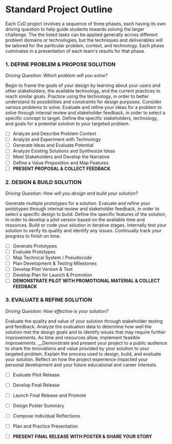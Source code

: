 # Standard Project Outline

Each CxD project involves a sequence of three phases, each having its own driving question to help guide students towards solving the larger challenge. The the listed tasks can be applied generally across different problem domains or technologies, but the techniques and deliverables will be tailored for the particular problem, context, and technology. Each phase culminates in a presentation of each team's results for that phase.

### 1. DEFINE PROBLEM & PROPOSE SOLUTION

_Driving Question:  Which problem will you solve?_

Begin to frame the goals of your design by learning about your users and other stakeholders, the available technology, and the current practices to reach similar goals. Practice using the technology, in order to better understand its possibilities and constraints for design purposes. Consider various problems to solve. Evaluate and refine your ideas for a problem to solve through internal review and stakeholder feedback, in order to select a specific concept to target. Define the specific stakeholders, technology, and goals for a potential solution to your targeted problem.

* [ ] Analyze and Describe Problem Context 
* [ ] Analyze and Experiment with Technology 
* [ ] Generate Ideas and Evaluate Potential 
* [ ] Analyze Existing Solutions and Synthesize Ideas 
* [ ] Meet Stakeholders and Develop the Narrative 
* [ ] Define a Value Proposition and Map Features 
* [ ] **PRESENT PROPOSAL & COLLECT FEEDBACK**

### 2. DESIGN & BUILD SOLUTION 

_Driving Question:  How will you design and build your solution?_

Generate multiple prototypes for a solution. Evaluate and refine your prototypes through internal review and stakeholder feedback, in order to select a specific design to build. Define the specific features of the solution, in order to develop a pilot version based on the available time and resources. Build or code your solution in iterative stages.  Internally test your solution to verify its quality and identify any issues. Continually track your progress to finish on time.

* [ ] Generate Prototypes 
* [ ] Evaluate Prototypes 
* [ ] Map Technical System / Pseudocode 
* [ ] Plan Development & Testing Milestones 
* [ ] Develop Pilot Version & Test 
* [ ] Develop Plan for Launch & Promotion
* [ ] **DEMONSTRATE PILOT WITH PROMOTIONAL MATERIAL & COLLECT FEEDBACK**

### 3. EVALUATE & REFINE SOLUTION 

_Driving Question:  How effective is your solution?_

Evaluate the quality and value of your solution through stakeholder testing and feedback. Analyze the evaluation data to determine how well the solution met the design goals and to identify issues that may require further improvements. As time and resources allow, implement feasible improvements. __Demonstrate and present your project to a public audience to share the innovations and value provided by your solution to your targeted problem. Explain the process used to design, build, and evaluate your solution. Reflect on how the project experience impacted your personal development and your future educational and career interests.

* [ ] Evaluate Pilot Release
* [ ] Develop Final Release 
* [ ] Launch Final Release and Promote 
* [ ] Design Poster Summary 
* [ ] Compose Individual Reflections 
* [ ] Plan and Practice Presentation 
* [ ] **PRESENT FINAL RELEASE WITH POSTER & SHARE YOUR STORY**

